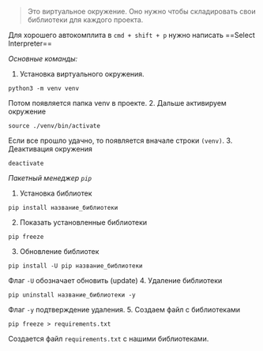 >Это виртуальное окружение. Оно нужно чтобы складировать свои библиотеки для каждого проекта.

 Для хорошего автокомплита в `cmd + shift + p` нужно написать ==Select Interpreter==
 
*Основные команды:*
1. Установка виртуального окружения.
```terminal
python3 -m venv venv
```
Потом появляется папка venv в проекте.
2. Дальше активируем окружение
```
source ./venv/bin/activate
```
Если все прошло удачно, то появляется вначале строки `(venv)`.
3. Деактивация окружения
```
deactivate
```

*Пакетный менеджер `pip`*
1. Установка библиотек
```
pip install название_библиотеки
```
2. Показать установленные библиотеки
```
pip freeze
```
3. Обновление библиотек
```
pip install -U pip название_библиотеки
```
Флаг `-U` обозначает обновить (update) 
4. Удаление библиотеки
```
pip uninstall название_библиотеки -y
```
Флаг `-y` подтверждение удаления.
5. Создаем файл с библиотеками 
```
pip freeze > requirements.txt
```
Создается файл `requirements.txt` с нашими библиотеками.
